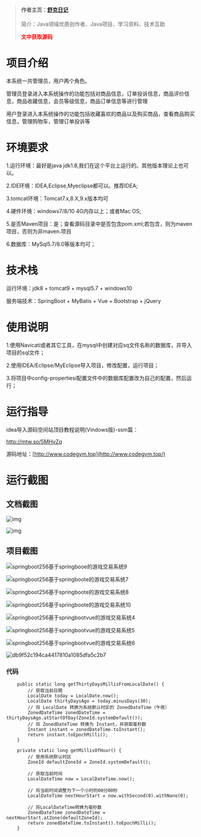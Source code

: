 > #### 作者主页：[舒克日记](https://blog.csdn.net/cativen)
>
>  简介：Java领域优质创作者、Java项目、学习资料、技术互助
>
> <b><font color=red>文中获取源码</font></b>

# 项目介绍

本系统一共管理员，用户两个角色。

管理员登录进入本系统操作的功能包括对商品信息，订单投诉信息，商品评价信息，商品收藏信息，会员等级信息，商品订单信息等进行管理

用户登录进入本系统操作的功能包括收藏喜欢的商品以及购买商品，查看商品购买信息，管理购物车，管理订单投诉等

# 环境要求

1.运行环境：最好是java jdk1.8,我们在这个平台上运行的。其他版本理论上也可以。

2.IDE环境：IDEA,Eclipse,Myeclipse都可以。推荐IDEA;

3.tomcat环境：Tomcat7.x,8.X,9.x版本均可

4.硬件环境：windows7/8/10 4G内存以上；或者Mac OS;

5.是否Maven项目：是；查看源码目录中是否包含pom.xml;若包含，则为maven项目，否则为非maven.项目

6.数据库：MySql5.7/8.0等版本均可；

# 技术栈

运行环境：jdk8 + tomcat9 + mysql5.7 + windows10

服务端技术：SpringBoot + MyBatis + Vue + Bootstrap + jQuery

# 使用说明

1.使用Navicati或者其它工具，在mysql中创建对应sq文件名称的数据库，并导入项目的sql文件；

2.使用IDEA/Eclipse/MyEclipse导入项目，修改配置，运行项目；

3.将项目中config-propertiesi配置文件中的数据库配置改为自己的配置，然后运行；

# 运行指导

idea导入源码空间站顶目教程说明(Vindows版)-ssm篇：

http://mtw.so/5MHvZq

源码地址：[http://www.codegym.top](http://www.codegym.top/)



# 运行截图

## 文档截图

![img](https://img-blog.csdnimg.cn/img_convert/7fcdbeda849911aba0930649c2cb7b5e.png)

![img](https://img-blog.csdnimg.cn/img_convert/accfd6d9a0f3e68f4e53c170f5b040d3.png)

## 项目截图

![springboot256基于springbooe的游戏交易系统9](https://img-blog.csdnimg.cn/img_convert/315e363ece57b8c60727f24318d072bd.png)

![springboot256基于springboote的游戏交易系统7](https://img-blog.csdnimg.cn/img_convert/cff1157dc32ecb0fb3b88c2f21b1e35c.png)

![springboot256基于springboote的游戏交易系统8](https://img-blog.csdnimg.cn/img_convert/f0e10fab5626e493d284b6c17d653e62.png)

![springboot256基于springboote的游戏交易系统10](https://img-blog.csdnimg.cn/img_convert/4ec8a44578ab766f01cc0b0a5a0afab2.png)

![springboot256基于springbootvue的游戏交易系统4](https://img-blog.csdnimg.cn/img_convert/0798fc0da4e22d4abc4df4fd66e99d6d.png)

![springboot256基于springbootvue的游戏交易系统5](https://img-blog.csdnimg.cn/img_convert/5fe10de0968e9c62ca75df66054c7a2d.png)

![springboot256基于springbootvue的游戏交易系统6](https://img-blog.csdnimg.cn/img_convert/26faa73656843825b79d375bdb81137b.png)

![db9f52c194ca4417810a1085dfa5c2b7](https://img-blog.csdnimg.cn/img_convert/97e3d0de36c47bc106d33597773ee998.png)

### 代码

```
    public static long getThirtyDaysMillisFromLocalDate() {
        // 获取当前日期
        LocalDate today = LocalDate.now();
        LocalDate thirtyDaysAgo = today.minusDays(30);
        // 将 LocalDate 转换为系统默认时区的 ZonedDateTime（午夜）
        ZonedDateTime zonedDateTime = thirtyDaysAgo.atStartOfDay(ZoneId.systemDefault());
        // 将 ZonedDateTime 转换为 Instant，并获取毫秒数
        Instant instant = zonedDateTime.toInstant();
        return instant.toEpochMilli();
    }

    private static long getMillisOfHour() {
        // 使用系统默认时区
        ZoneId defaultZoneId = ZoneId.systemDefault();

        // 获取当前时间
        LocalDateTime now = LocalDateTime.now();

        // 将当前时间调整为下一个小时的00分00秒
        LocalDateTime nextHourStart = now.withSecond(0).withNano(0);

        // 将LocalDateTime转换为毫秒数
        ZonedDateTime zonedDateTime = nextHourStart.atZone(defaultZoneId);
        return zonedDateTime.toInstant().toEpochMilli();
    }
```
